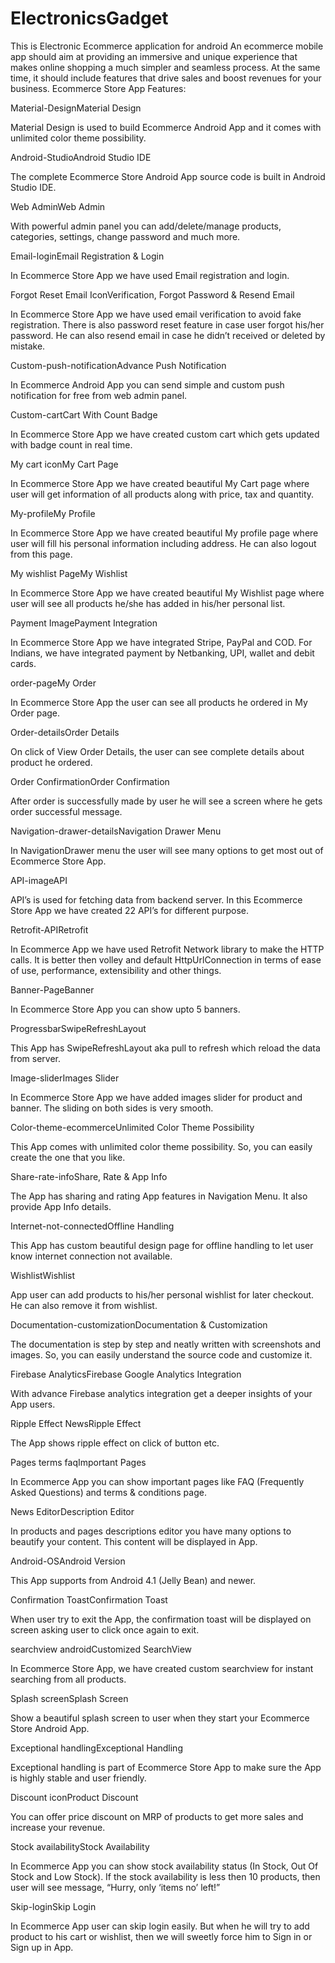 # ElectronicsGadget
This is Electronic Ecommerce application for android
An ecommerce mobile app should aim at providing an immersive and unique experience that makes online shopping a much simpler and seamless process. At the same time, it should include features that drive sales and boost revenues for your business.
Ecommerce Store App Features:

Material-DesignMaterial Design

Material Design is used to build Ecommerce Android App and it comes with unlimited color theme possibility.

Android-StudioAndroid Studio IDE

The complete Ecommerce Store Android App source code is built in Android Studio IDE.

Web AdminWeb Admin

With powerful admin panel you can add/delete/manage products, categories, settings, change password and much more.

Email-loginEmail Registration & Login

In Ecommerce Store App we have used Email registration and login.

Forgot Reset Email IconVerification, Forgot Password & Resend Email

In Ecommerce Store App we have used email verification to avoid fake registration. There is also password reset feature in case user forgot his/her password. He can also resend email in case he didn’t received or deleted by mistake.

Custom-push-notificationAdvance Push Notification

In Ecommerce Android App you can send simple and custom push notification for free from web admin panel.

Custom-cartCart With Count Badge

In Ecommerce Store App we have created custom cart which gets updated with badge count in real time.

My cart iconMy Cart Page

In Ecommerce Store App we have created beautiful My Cart page where user will get information of all products along with price, tax and quantity.

My-profileMy Profile

In Ecommerce Store App we have created beautiful My profile page where user will fill his personal information including address. He can also logout from this page.

My wishlist PageMy Wishlist

In Ecommerce Store App we have created beautiful My Wishlist page where user will see all products he/she has added in his/her personal list.

Payment ImagePayment Integration

In Ecommerce Store App we have integrated Stripe, PayPal and COD. For Indians, we have integrated payment by Netbanking, UPI, wallet and debit cards.

order-pageMy Order

In Ecommerce Store App the user can see all products he ordered in My Order page.

Order-detailsOrder Details

On click of View Order Details, the user can see complete details about product he ordered.

Order ConfirmationOrder Confirmation

After order is successfully made by user he will see a screen where he gets order successful message.

Navigation-drawer-detailsNavigation Drawer Menu

In NavigationDrawer menu the user will see many options to get most out of Ecommerce Store App.

API-imageAPI

API’s is used for fetching data from backend server. In this Ecommerce Store App we have created 22 API’s for different purpose.

Retrofit-APIRetrofit

In Ecommerce App we have used Retrofit Network library to make the HTTP calls. It is better then volley and default HttpUrlConnection in terms of ease of use, performance, extensibility and other things.

Banner-PageBanner

In Ecommerce Store App you can show upto 5 banners.

ProgressbarSwipeRefreshLayout

This App has SwipeRefreshLayout aka pull to refresh which reload the data from server.

Image-sliderImages Slider

In Ecommerce Store App we have added images slider for product and banner. The sliding on both sides is very smooth.

Color-theme-ecommerceUnlimited Color Theme Possibility

This App comes with unlimited color theme possibility. So, you can easily create the one that you like.

Share-rate-infoShare, Rate & App Info

The App has sharing and rating App features in Navigation Menu. It also provide App Info details.

Internet-not-connectedOffline Handling

This App has custom beautiful design page for offline handling to let user know internet connection not available.

WishlistWishlist

App user can add products to his/her personal wishlist for later checkout. He can also remove it from wishlist.

Documentation-customizationDocumentation & Customization

The documentation is step by step and neatly written with screenshots and images. So, you can easily understand the source code and customize it.

Firebase AnalyticsFirebase Google Analytics Integration

With advance Firebase analytics integration get a deeper insights of your App users.

Ripple Effect NewsRipple Effect

The App shows ripple effect on click of button etc.

Pages terms faqImportant Pages

In Ecommerce App you can show important pages like FAQ (Frequently Asked Questions) and terms & conditions page.

News EditorDescription Editor

In products and pages descriptions editor you have many options to beautify your content. This content will be displayed in App.

Android-OSAndroid Version

This App supports from Android 4.1 (Jelly Bean) and newer.

Confirmation ToastConfirmation Toast

When user try to exit the App, the confirmation toast will be displayed on screen asking user to click once again to exit.

searchview androidCustomized SearchView

In Ecommerce Store App, we have created custom searchview for instant searching from all products.

Splash screenSplash Screen

Show a beautiful splash screen to user when they start your Ecommerce Store Android App.

Exceptional handlingExceptional Handling

Exceptional handling is part of Ecommerce Store App to make sure the App is highly stable and user friendly.

Discount iconProduct Discount

You can offer price discount on MRP of products to get more sales and increase your revenue.

Stock availabilityStock Availability

In Ecommerce App you can show stock availability status (In Stock, Out Of Stock and Low Stock). If the stock availability is less then 10 products, then user will see message, “Hurry, only ‘items no’ left!”

Skip-loginSkip Login

In Ecommerce App user can skip login easily. But when he will try to add product to his cart or wishlist, then we will sweetly force him to Sign in or Sign up in App.
